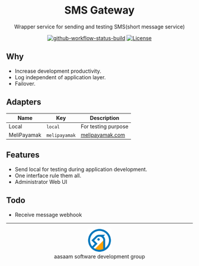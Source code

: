 <div align="center">
  <h1>
  	SMS Gateway
  </h1>
  <p>
  	Wrapper service for sending and testing SMS(short message service)
  </p>
  <p>
    <!-- github actions -->
    <a href="https://github.com/aasaam/sms-gateway/actions?query=workflow%3Abuild"><img src="https://img.shields.io/github/workflow/status/aasaam/sms-gateway/build" alt="github-workflow-status-build"></a>
    <a href="https://github.com/aasaam/sms-gateway/blob/main/LICENSE"><img alt="License" src="https://img.shields.io/github/license/aasaam/sms-gateway"></a>
  </p>
</div>

## Why

* Increase development productivity.
* Log independent of application layer.
* Failover.

## Adapters

| Name        | Key           | Description                                     |
| ----------- | ------------- | ----------------------------------------------- |
| Local       | `local`       | For testing purpose                             |
| MeliPayamak | `melipayamak` | [melipayamak.com](https://www.melipayamak.com/) |

## Features

* Send local for testing during application development.
* One interface rule them all.
* Administrator Web UI

## Todo

* Receive message webhook

---

<div>
  <p align="center">
    <img alt="aasaam software development group" width="64" src="https://raw.githubusercontent.com/aasaam/information/master/logo/aasaam.svg">
    <br />
    aasaam software development group
  </p>
</div>
